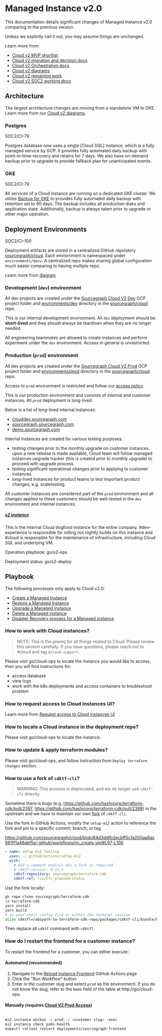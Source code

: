 # Managed Instance v2.0

This documentation details significant changes of Managed Instance v2.0 comparing to the previous version.

Unless we explictly call it out, you may assume things are unchanged.

Learn more from:

- [Cloud v2 MVP shortlist](https://docs.google.com/document/d/1O7V16J0gOtQSspfnNUJmcwRbXEaHKNv7ft7_IMk2YXc/edit#heading=h.nf7eonr5yxgn)
- [Cloud v2 migration and decision docs](https://docs.google.com/document/d/1GiOPJjuYrUahrZnENSLUCsujo2MCu2v_gw23SKNzE6E/edit)
- [Cloud v2 Orchestration docs](https://docs.google.com/document/d/1gyvi3T69FYb6P4EYIxcZJESnowghAPW1omtHU5vVTa4/edit)
- [Cloud v2 diagrams](https://app.excalidraw.com/o/4Dr1S6qmmY7/9eJlHswH65d)
- [Cloud v2 remaining work](https://docs.google.com/document/d/1eri1EUS8T8jiAz3GZfysKGhJEEewQ6PPGEsWXEEu60E/edit)
- [Cloud v2 SOC2 working docs](https://docs.google.com/document/d/1N1LLqDbtD1Mk36LofRFfvqE8iKFjdBeRcGU3NS8yEbo/edit#)

## Architecture

The largest architecture changes are moving from a standalone VM to GKE. Learn more from our [Cloud v2 diagrams](https://app.excalidraw.com/s/4Dr1S6qmmY7/4yUYgWaRxYx).

### Postgres

<span class="badge badge-note">SOC2/CI-79</span>

Postgres database now uses a single [Cloud SQL] instance, which is a fully managed service by GCP. It provides fully automated daily backup with point-in-time-recovery and retains for 7 days. We also have on-demand backup prior to upgrade to provide fallback plan for unanticipated events.

### GKE

<span class="badge badge-note">SOC2/CI-79</span>

All services of a Cloud instance are running on a dedicated GKE cluster. We utilize [Backup for GKE](https://cloud.google.com/kubernetes-engine/docs/add-on/backup-for-gke/concepts/backup-for-gke) to provides fully automated daily backup with retention set to 90 days. The backup includes all production disks and application state. Additionally, backup is always taken prior to upgrade or other major operation.

## Deployment Environments

<span class="badge badge-note">SOC2/CI-100</span>

Deployment artifacts are stored in a centralized GitHub repoistory [sourcegraph/cloud].
Each enviornment is namespaced under `environments/$env`. A centralized repo makes sharing global configuration much easier comparing to having multiple repo.

Learn more from [diagram](https://app.excalidraw.com/s/4Dr1S6qmmY7/oQJll5x0xJ)

### Development (`dev`) environment

All dev projects are created under the [Sourcegraph Cloud V2 Dev](https://console.cloud.google.com/welcome?authuser=0&folder=205090528354&supportedpurview=project) GCP project folder and [environments/dev](https://github.com/sourcegraph/cloud/tree/main/environments/dev) directory in the [sourcegraph/cloud] repo.

This is our internal development environment. All `dev` deployment should be **short-lived** and they should always be teardown when they are no longer needed.

All engineering teammates are allowed to create instances and perform experiment under the `dev` environment. Access in general is unrestricted.

### Production (`prod`) environment

All dev projects are created under the [Sourcegraph Cloud V2 Prod](https://console.cloud.google.com/projectselector2/iam-admin/serviceaccounts?authuser=1&folder=286349018886&supportedpurview=project) GCP project folder and [environments/prod](https://github.com/sourcegraph/cloud/tree/main/environments/prod) directory in the [sourcegraph/cloud] repo.

Access to `prod` environment is restricted and follow our [access policy](../../index.md#accessingdebugging-managed-instances).

This is our production environment and consists of internal and customer instances. All `prod` deployment is long-lived.

Below is a list of long-lived internal instances:

- [clouddev.sourcegraph.com](https://clouddev.sourcegraph.com)
- [sourcegraph.sourcegraph.com](#s2-instance)
- [demo.sourcegraph.com](https://demo.sourcegraph.com)

Internal instances are created for various testing purposes:

- testing changes prior to the monthly upgrade on customer instances. upon a new release is made available, Cloud team will follow managed instances upgrade tracker (this is created prior to monthly upgrade) to proceed with upgrade process.
- testing significant operational changes prior to applying to customer instances
- long-lived instances for product teams to test important product changes, e.g. scaletesting.

All customer instances are considered part of the `prod` environment and all changes applied to these customers should be well-tested in the `dev` environment and internal instances.

##### [s2 instance](https://sourcegraph.sourcegraph.com/)

This is the internal Cloud dogfood instance for the entire company. #dev-experience is responsible for rolling out nightly builds on this instance and #cloud is responsible for the maintenance of infrastructure, including Cloud SQL and underlying VM.

Operation playbook: go/s2-ops

Deployment status: go/s2-deploy

## Playbook

The following processes only apply to Cloud v2.0:

- [Create a Managed Instance](./creation_process.md)
- [Restore a Managed Instance](./restore_process.md)
- [Upgrade a Managed instance](./upgrade_process.md)
- [Delete a Managed instance](./delete_process.md)
- [Disaster Recovery process for a Managed instance](./disaster_recovery_process.md)

### How to work with Cloud instances?

> NOTE: This is the prereq for all things related to Cloud. Please review this section carefully. If you have questions, please reach out to #cloud and tag `@cloud-support`.

Please visit go/cloud-ops to locate the instance you would like to access, then you will find instructions for:

- access database
- view logs
- work with the k8s deployments and access containers to troubleshoot problem

### How to request access to Cloud instances UI?

Learn more from [Request access to Cloud instances UI](../oidc_site_admin.md#request-access-to-cloud-instances-ui)

### How to locate a Cloud instance in the deployment repo?

Please visit go/cloud-ops to locate the instance.

### How to update & apply terraform modules?

Please visit go/cloud-ops, and follow instruction from `Deploy terraform changes` section.

### How to use a fork of `cdktf-cli`?

> WARNING: This process is deprecated, and we no longer use `cdktf-cli` directly.

Sometime there is bugs (e.g. https://github.com/hashicorp/terraform-cdk/pull/2397, https://github.com/hashicorp/terraform-cdk/pull/2398) in the upstream and we have to maintain our own [fork](https://github.com/sourcegraph/terraform-cdk/tree/fix/tfc-planned-status) of `cdktf-cli`.

Use the fork in GitHub Actions, modify the `setup-mi2` action to reference the fork and pin to a specific commit, branch, or tag.

https://github.com/sourcegraph/cloud/blob/64d3ddfb2ecbff5c1a200aa8ac981ff1a48abf5e/.github/workflows/mi_create.yml#L97-L106

```yaml
- name: setup mi2 tooling
  uses: ./.github/actions/setup-mi2
  with:
    # Add a comment explain why a fork is required
    # cdktf-version: 0.13.3
    cdktf-repository: sourcegraph/terraform-cdk
    cdktf-ref: fix/tfc-planned-status
```

Use the fork locally:

```sh
gh repo clone sourcegraph/terraform-cdk
cd terraform-cdk
yarn install
yarn build
# in your shell config file or within the terminal session
alias cdktfl=/abspath-to-terraform-cdk-repo/packages/cdktf-cli/bundle/bin/cdktf
```

Then replace all `cdktf` command with `cdktfl`

[sourcegraph/cloud]: https://github.com/sourcegraph/cloud
[sourcegraph/controller]: https://github.com/sourcegraph/controller

### How do I restart the frontend for a customer instance?

To restart the frontend for a customer, you can either execute:

#### Automated (recommended)
1. Navigate to the [Reload Instance Frontend](https://github.com/sourcegraph/cloud/actions/workflows/mi_reload_frontend.yml) GitHub Actions page
1. Click the "Run Workflow" button
1. Enter in the customer slug and select `prod` as the environment. If you do not know the slug, refer to the `Name` field of the table at http://go/cloud-ops.

#### Manually (requires [Cloud V2 Prod Access](https://app.entitle.io/request?bundleId=ce56e0e6-15d6-4f3a-93df-dd2418d378ec&targetType=bundle))
```sh

mi2 instance workon -e prod -s <customer slug> -exec
mi2 instance check pods-health
kubectl rollout restart deployments/sourcegraph-frontend
```
